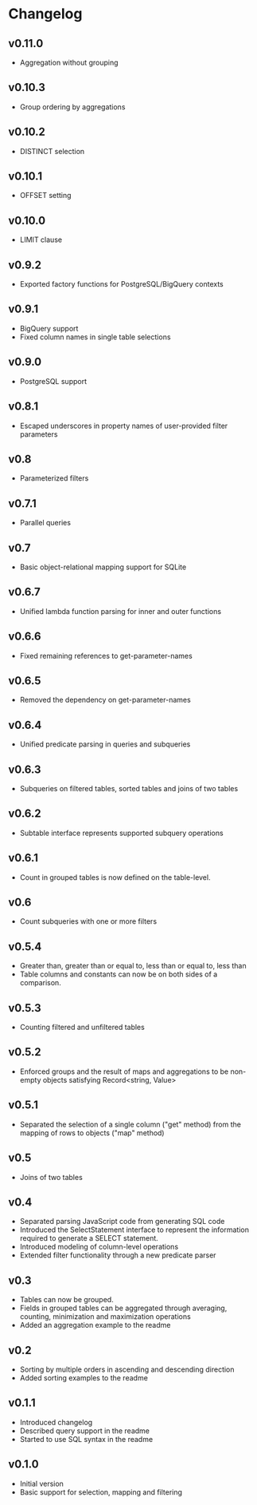 # Changelog

## v0.11.0
- Aggregation without grouping

## v0.10.3
- Group ordering by aggregations

## v0.10.2
- DISTINCT selection

## v0.10.1
- OFFSET setting

## v0.10.0
- LIMIT clause

## v0.9.2
- Exported factory functions for PostgreSQL/BigQuery contexts

## v0.9.1
- BigQuery support
- Fixed column names in single table selections

## v0.9.0
- PostgreSQL support

## v0.8.1
- Escaped underscores in property names of user-provided filter parameters

## v0.8
- Parameterized filters

## v0.7.1
- Parallel queries

## v0.7
- Basic object-relational mapping support for SQLite

## v0.6.7
- Unified lambda function parsing for inner and outer functions

## v0.6.6

- Fixed remaining references to get-parameter-names

## v0.6.5

- Removed the dependency on get-parameter-names

## v0.6.4

- Unified predicate parsing in queries and subqueries

## v0.6.3

- Subqueries on filtered tables, sorted tables and joins of two tables

## v0.6.2

- Subtable interface represents supported subquery operations

## v0.6.1

- Count in grouped tables is now defined on the table-level.

## v0.6

- Count subqueries with one or more filters

## v0.5.4

- Greater than, greater than or equal to, less than or equal to, less than
- Table columns and constants can now be on both sides of a comparison.

## v0.5.3

- Counting filtered and unfiltered tables

## v0.5.2

- Enforced groups and the result of maps and aggregations to be non-empty objects satisfying Record<string, Value> 

## v0.5.1

- Separated the selection of a single column ("get" method) from the mapping of rows to objects ("map" method)

## v0.5

- Joins of two tables

## v0.4

- Separated parsing JavaScript code from generating SQL code
- Introduced the SelectStatement interface to represent the information required to generate a SELECT statement. 
- Introduced modeling of column-level operations
- Extended filter functionality through a new predicate parser

## v0.3

- Tables can now be grouped.
- Fields in grouped tables can be aggregated through averaging, counting, minimization and maximization operations
- Added an aggregation example to the readme

## v0.2

- Sorting by multiple orders in ascending and descending direction
- Added sorting examples to the readme

## v0.1.1

- Introduced changelog
- Described query support in the readme
- Started to use SQL syntax in the readme

## v0.1.0

- Initial version
- Basic support for selection, mapping and filtering